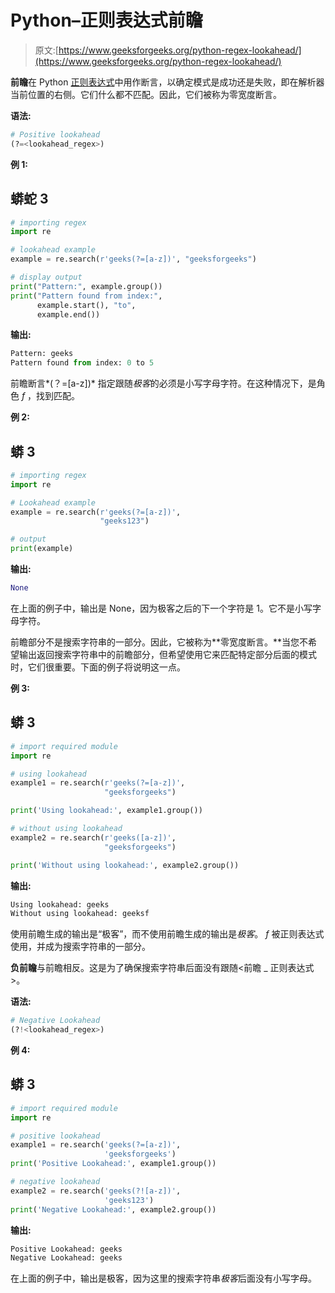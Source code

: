 # Python–正则表达式前瞻

> 原文:[https://www.geeksforgeeks.org/python-regex-lookahead/](https://www.geeksforgeeks.org/python-regex-lookahead/)

**前瞻**在 Python [正则表达式](https://www.geeksforgeeks.org/python-regex/)中用作断言，以确定模式是成功还是失败，即在解析器当前位置的右侧。它们什么都不匹配。因此，它们被称为零宽度断言。

**语法:**

```py
# Positive lookahead
(?=<lookahead_regex>)

```

**例 1:**

## 蟒蛇 3

```py
# importing regex
import re

# lookahead example
example = re.search(r'geeks(?=[a-z])', "geeksforgeeks")

# display output
print("Pattern:", example.group())
print("Pattern found from index:",
      example.start(), "to",
      example.end())
```

**输出:**

```py
Pattern: geeks
Pattern found from index: 0 to 5
```

前瞻断言*(？=[a-z])* 指定跟随*极客*的必须是小写字母字符。在这种情况下，是角色 *f* ，找到匹配。

**例 2:**

## 蟒 3

```py
# importing regex
import re

# Lookahead example
example = re.search(r'geeks(?=[a-z])', 
                    "geeks123")

# output
print(example)
```

**输出:**

```py
None
```

在上面的例子中，输出是 None，因为极客之后的下一个字符是 1。它不是小写字母字符。

前瞻部分不是搜索字符串的一部分。因此，它被称为**零宽度断言。**当您不希望输出返回搜索字符串中的前瞻部分，但希望使用它来匹配特定部分后面的模式时，它们很重要。下面的例子将说明这一点。

**例 3:**

## 蟒 3

```py
# import required module
import re

# using lookahead
example1 = re.search(r'geeks(?=[a-z])',
                     "geeksforgeeks")

print('Using lookahead:', example1.group())

# without using lookahead
example2 = re.search(r'geeks([a-z])',
                     "geeksforgeeks")

print('Without using lookahead:', example2.group())
```

**输出:**

```py
Using lookahead: geeks
Without using lookahead: geeksf
```

使用前瞻生成的输出是“极客”，而不使用前瞻生成的输出是*极客*。 *f* 被正则表达式使用，并成为搜索字符串的一部分。

**负前瞻**与前瞻相反。这是为了确保搜索字符串后面没有跟随<前瞻 _ 正则表达式>。

**语法:**

```py
# Negative Lookahead
(?!<lookahead_regex>) 

```

**例 4:**

## 蟒 3

```py
# import required module
import re

# positive lookahead
example1 = re.search('geeks(?=[a-z])',
                     'geeksforgeeks')
print('Positive Lookahead:', example1.group())

# negative lookahead
example2 = re.search('geeks(?![a-z])',
                     'geeks123')
print('Negative Lookahead:', example2.group())
```

**输出:**

```py
Positive Lookahead: geeks
Negative Lookahead: geeks
```

在上面的例子中，输出是极客，因为这里的搜索字符串*极客*后面没有小写字母。